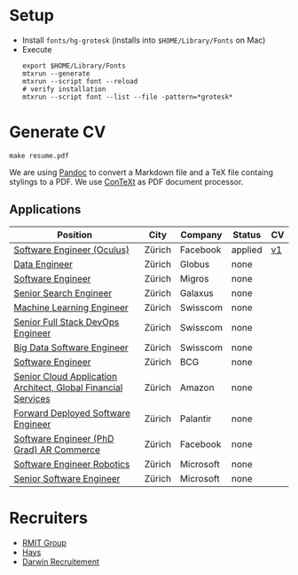 # Setup
- Install `fonts/hg-grotesk` (installs into `$HOME/Library/Fonts` on Mac)
- Execute
  ```
  export $HOME/Library/Fonts
  mtxrun --generate
  mtxrun --script font --reload
  # verify installation 
  mtxrun --script font --list --file -pattern=*grotesk*
  ```

# Generate CV
`make resume.pdf` 

We are using [Pandoc](https://pandoc.org/) to convert a Markdown file and a TeX file containg stylings to a PDF. We use [ConTeXt](https://en.wikipedia.org/wiki/ConTeXt) as PDF document processor. 

## Applications
| Position                                                                                                                                                                                               | City   | Company   | Status  | CV                      |
| ------------------------------------------------------------------------------------------------------------------------------------------------------------------------------------------------------ | ------ | --------- | ------- | ----------------------- |
| [Software Engineer (Oculus)](https://www.facebook.com/careers/jobs/2343388732342252/)                                                                                                                  | Zürich | Facebook  | applied | [v1](./versions/v1.pdf) |
| [Data Engineer](https://migros-gruppe.jobs/de/unsere-unternehmen/globus/jobs/data-engineer-m-w-d-100/d6d3b467-3afc-4497-ba94-2b40b246cfd0)                                                             | Zürich | Globus    | none    |                         |
| [Software Engineer](https://migros-gruppe.jobs/de/unsere-unternehmen/migros-genossenschafts-bund/jobs/software-engineer-w-m-d/8bc097f2-aa8c-44fe-97bb-fa866a8d1289)                                    | Zürich | Migros    | none    |                         |
| [Senior Search Engineer](https://migros-gruppe.jobs/de/unsere-unternehmen/digitec-galaxus-ag/jobs/senior-search-engineer/7ef21cdc-2c1e-4f47-a854-d03098d03831)                                         | Zürich | Galaxus   | none    |                         |
| [Machine Learning Engineer](https://jobs.swisscom.ch/professionals/offene-stellen/young-professionals/machine-learning-engineer/597b9051-2f17-4fe9-a4fd-290fd3b54583)                                  | Zürich | Swisscom  | none    |                         |
| [Senior Full Stack DevOps Engineer](https://jobs.swisscom.ch/professionals/offene-stellen/specialists-and-management-positions/senior-full-stack-devops-engineer/2fab98b0-8a93-4358-8bf2-f6e16d2b44fb) | Zürich | Swisscom  | none    |                         |
| [Big Data Software Engineer](https://ohws.prospective.ch/public/v1/jobs/cfa8fd5c-f525-4cf9-9943-fcf307845685)                                                                                          | Zürich | Swisscom  | none    |                         |
| [Software Engineer](https://talent.bcg.com/en_US/apply/FolderDetail/CEMA-WESA-Gamma-X-Software-Engineer/10026323)                                                                                      | Zürich | BCG       | none    |                         |
| [Senior Cloud Application Architect, Global Financial Services](https://www.amazon.jobs/en/jobs/1285233/senior-cloud-application-architect-global-financial-services)                                  | Zürich | Amazon    | none    |                         |
| [Forward Deployed Software Engineer](https://jobs.lever.co/palantir/b46312f7-89c8-4447-bf01-931e45243d1a)                                                                                              | Zürich | Palantir  | none    |                         |
| [Software Engineer (PhD Grad) AR Commerce](https://www.facebook.com/careers/jobs/1042541159524108/)                                                                                                    | Zürich | Facebook  | none    |                         |
| [Software Engineer Robotics](https://careers.microsoft.com/us/en/job/928612/Software-Engineer-Robotics)                                                                                                | Zürich | Microsoft | none    |                         |
| [Senior Software Engineer](https://careers.microsoft.com/us/en/job/923253/Senior-Software-Engineer)                                                                                                    | Zürich | Microsoft | none    |                         |

# Recruiters
- [RMIT Group](https://www.rmgroup.ch/en/)
- [Hays](https://www.hays.ch/)
- [Darwin Recruitement](https://www.darwinrecruitment.com/)